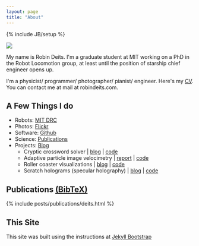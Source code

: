 ```yaml
---
layout: page
title: "About"
---
```

{% include JB/setup %}

<img src="http://www.gravatar.com/avatar/1ae757387e4f961dca8e5dc91fb83d57?s=250" style="">

My name is Robin Deits. I'm a graduate student at MIT working on a PhD in the Robot Locomotion group, at least until the position of starship chief engineer opens up. 

I'm a physicist/ programmer/ photographer/ pianist/ engineer. 
Here's my [CV](/assets/Robin_Deits_CV.pdf). You can contact me at mail at robindeits.com. 

## A Few Things I do
* Robots: [MIT DRC](http://drc.mit.edu/)
* Photos: [Flickr](http://www.flickr.com/photos/26769928@N02/)
* Software: [Github](https://github.com/rdeits)
* Science: [Publications](#publications)
* Projects: [Blog](../..)
	* Cryptic crossword solver | [blog](/2013/02/11/a-cryptic-crossword-clue-solver/) | [code](https://github.com/rdeits/cryptics)
	* Adaptive particle image velocimetry | [report](http://csg.csail.mit.edu/6.375/6_375_2013_www/handouts/finals/group2_report.pdf) | [code](https://github.com/rdeits/adaptive-PIV)
	* Roller coaster visualizations | [blog](/2013/11/11/roller-coaster-visualizations/) | [code](https://github.com/rdeits/coasters)
	* Scratch holograms (specular holography) | [blog](/2012/02/20/more-scratch-holograms/) | [code](https://github.com/rdeits/ScratchHolograms)

<div id="publications">

<h2>Publications <a href="/assets/robin_deits_publications.bib">(BibTeX)</a></h2>

{% include posts/publications/deits.html %}

</div>


## This Site
This site was built using the instructions at [Jekyll Bootstrap](http://jekyllbootstrap.com/usage/jekyll-quick-start.html)
